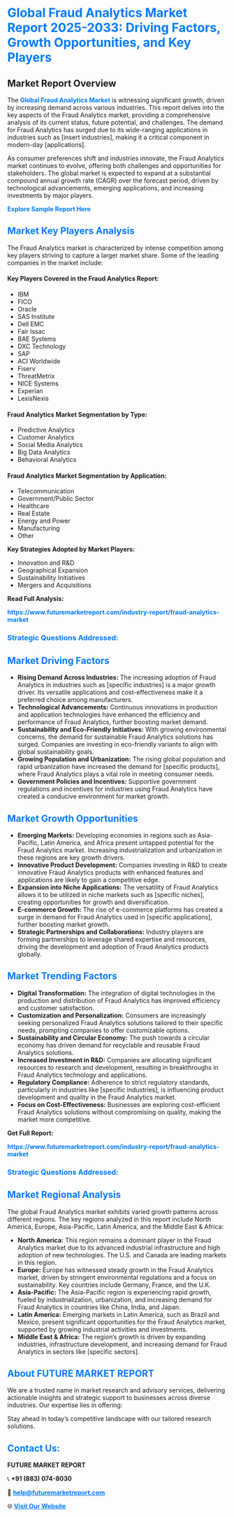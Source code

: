 <h1 style="color: #007BFF;">Global Fraud Analytics Market Report 2025-2033: Driving Factors, Growth Opportunities, and Key Players</h1>

<section id="overview">
<h2>Market Report Overview</h2>
<p>The <a href="https://www.futuremarketreport.com/industry-report/fraud-analytics-market" style="color: #007BFF; text-decoration: none;"><strong>Global Fraud Analytics Market</strong></a> is witnessing significant growth, driven by increasing demand across various industries. This report delves into the key aspects of the Fraud Analytics market, providing a comprehensive analysis of its current status, future potential, and challenges. The demand for Fraud Analytics has surged due to its wide-ranging applications in industries such as [insert industries], making it a critical component in modern-day [applications].</p>
<p>As consumer preferences shift and industries innovate, the Fraud Analytics market continues to evolve, offering both challenges and opportunities for stakeholders. The global market is expected to expand at a substantial compound annual growth rate (CAGR) over the forecast period, driven by technological advancements, emerging applications, and increasing investments by major players.</p>
</section>

<section id="overview">
<p><a href="https://www.futuremarketreport.com/request-sample/reportId=51571" style="color: #007BFF; text-decoration: none;"><strong>Explore Sample Report Here</strong></a></p>
</section>

<section id="key-players">
<h2 style="color: #007BFF;">Market Key Players Analysis</h2>
<p>The Fraud Analytics market is characterized by intense competition among key players striving to capture a larger market share. Some of the leading companies in the market include:</p>
<h4>Key Players Covered in the Fraud Analytics Report:</h4>
<ul><li>IBM</li><li>FICO</li><li>Oracle</li><li>SAS Institute</li><li>Dell EMC</li><li>Fair Issac</li><li>BAE Systems</li><li>DXC Technology</li><li>SAP</li><li>ACI Worldwide</li><li>Fiserv</li><li>ThreatMetrix</li><li>NICE Systems</li><li>Experian</li><li>LexisNexis</li></ul>
<h4>Fraud Analytics Market Segmentation by Type:</h4>
<ul><li>Predictive Analytics</li><li>Customer Analytics</li><li>Social Media Analytics</li><li>Big Data Analytics</li><li>Behavioral Analytics</li></ul>

<h4>Fraud Analytics Market Segmentation by Application:</h4>
<ul><li>Telecommunication</li><li>Government/Public Sector</li><li>Healthcare</li><li>Real Estate</li><li>Energy and Power</li><li>Manufacturing</li><li>Other</li></ul>
<p><strong>Key Strategies Adopted by Market Players:</strong></p>
<ul>
<li>Innovation and R&D</li>
<li>Geographical Expansion</li>
<li>Sustainability Initiatives</li>
<li>Mergers and Acquisitions</li>
</ul>
</section>

<section>
<p><strong>Read Full Analysis: </strong></p><a href="https://www.futuremarketreport.com/industry-report/fraud-analytics-market" style="color: #007BFF; text-decoration: none;"><strong>https://www.futuremarketreport.com/industry-report/fraud-analytics-market</strong></a>
<h3 style="color: #007BFF;">Strategic Questions Addressed:</h3>
</section>

<section id="driving-factors">
<h2 style="color: #007BFF;">Market Driving Factors</h2>
<ul>
<li><strong>Rising Demand Across Industries:</strong> The increasing adoption of Fraud Analytics in industries such as [specific industries] is a major growth driver. Its versatile applications and cost-effectiveness make it a preferred choice among manufacturers.</li>
<li><strong>Technological Advancements:</strong> Continuous innovations in production and application technologies have enhanced the efficiency and performance of Fraud Analytics, further boosting market demand.</li>
<li><strong>Sustainability and Eco-Friendly Initiatives:</strong> With growing environmental concerns, the demand for sustainable Fraud Analytics solutions has surged. Companies are investing in eco-friendly variants to align with global sustainability goals.</li>
<li><strong>Growing Population and Urbanization:</strong> The rising global population and rapid urbanization have increased the demand for [specific products], where Fraud Analytics plays a vital role in meeting consumer needs.</li>
<li><strong>Government Policies and Incentives:</strong> Supportive government regulations and incentives for industries using Fraud Analytics have created a conducive environment for market growth.</li>
</ul>
</section>

<section id="growth-opportunities">
<h2 style="color: #007BFF;">Market Growth Opportunities</h2>
<ul>
<li><strong>Emerging Markets:</strong> Developing economies in regions such as Asia-Pacific, Latin America, and Africa present untapped potential for the Fraud Analytics market. Increasing industrialization and urbanization in these regions are key growth drivers.</li>
<li><strong>Innovative Product Development:</strong> Companies investing in R&D to create innovative Fraud Analytics products with enhanced features and applications are likely to gain a competitive edge.</li>
<li><strong>Expansion into Niche Applications:</strong> The versatility of Fraud Analytics allows it to be utilized in niche markets such as [specific niches], creating opportunities for growth and diversification.</li>
<li><strong>E-commerce Growth:</strong> The rise of e-commerce platforms has created a surge in demand for Fraud Analytics used in [specific applications], further boosting market growth.</li>
<li><strong>Strategic Partnerships and Collaborations:</strong> Industry players are forming partnerships to leverage shared expertise and resources, driving the development and adoption of Fraud Analytics products globally.</li>
</ul>
</section>

<section id="trending-factors">
<h2 style="color: #007BFF;">Market Trending Factors</h2>
<ul>
<li><strong>Digital Transformation:</strong> The integration of digital technologies in the production and distribution of Fraud Analytics has improved efficiency and customer satisfaction.</li>
<li><strong>Customization and Personalization:</strong> Consumers are increasingly seeking personalized Fraud Analytics solutions tailored to their specific needs, prompting companies to offer customizable options.</li>
<li><strong>Sustainability and Circular Economy:</strong> The push towards a circular economy has driven demand for recyclable and reusable Fraud Analytics solutions.</li>
<li><strong>Increased Investment in R&D:</strong> Companies are allocating significant resources to research and development, resulting in breakthroughs in Fraud Analytics technology and applications.</li>
<li><strong>Regulatory Compliance:</strong> Adherence to strict regulatory standards, particularly in industries like [specific industries], is influencing product development and quality in the Fraud Analytics market.</li>
<li><strong>Focus on Cost-Effectiveness:</strong> Businesses are exploring cost-efficient Fraud Analytics solutions without compromising on quality, making the market more competitive.</li>
</ul>
</section>

<section>
<p><strong>Get Full Report: </strong></p><a href="https://www.futuremarketreport.com/industry-report/fraud-analytics-market" style="color: #007BFF; text-decoration: none;"><strong>https://www.futuremarketreport.com/industry-report/fraud-analytics-market</strong></a>
<h3 style="color: #007BFF;">Strategic Questions Addressed:</h3>
</section>


<section id="regional-analysis">
<h2 style="color: #007BFF;">Market Regional Analysis</h2>
<p>The global Fraud Analytics market exhibits varied growth patterns across different regions. The key regions analyzed in this report include North America, Europe, Asia-Pacific, Latin America, and the Middle East & Africa:</p>
<ul>
<li><strong>North America:</strong> This region remains a dominant player in the Fraud Analytics market due to its advanced industrial infrastructure and high adoption of new technologies. The U.S. and Canada are leading markets in this region.</li>
<li><strong>Europe:</strong> Europe has witnessed steady growth in the Fraud Analytics market, driven by stringent environmental regulations and a focus on sustainability. Key countries include Germany, France, and the U.K.</li>
<li><strong>Asia-Pacific:</strong> The Asia-Pacific region is experiencing rapid growth, fueled by industrialization, urbanization, and increasing demand for Fraud Analytics in countries like China, India, and Japan.</li>
<li><strong>Latin America:</strong> Emerging markets in Latin America, such as Brazil and Mexico, present significant opportunities for the Fraud Analytics market, supported by growing industrial activities and investments.</li>
<li><strong>Middle East & Africa:</strong> The region’s growth is driven by expanding industries, infrastructure development, and increasing demand for Fraud Analytics in sectors like [specific sectors].</li>
</ul>
</section>

<footer>
<h2 style="color: #007BFF;">About FUTURE MARKET REPORT</h2>
<p>We are a trusted name in market research and advisory services, delivering actionable insights and strategic support to businesses across diverse industries. Our expertise lies in offering:</p>

<p>Stay ahead in today’s competitive landscape with our tailored research solutions.</p>

<h2 style="color: #007BFF;">Contact Us:</h2>
<p><strong>FUTURE MARKET REPORT</strong></p>
<p>📞 <strong>+91 (883) 074-8030</strong></p>
<p>📧 <strong><a href="mailto:help@futuremarketreport.com" style="color: #007BFF;">help@futuremarketreport.com</a></strong></p>
<p>🌐 <strong><a href="https://www.futuremarketreport.com/" style="color: #007BFF;">Visit Our Website</a></strong></p>
</footer>